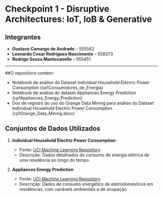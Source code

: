 # Checkpoint 1 - Disruptive Architectures: IoT, IoB & Generative

## Integrantes
- **Gustavo Camargo de Andrade** – 555562  
- **Leonardo Cesar Rodrigues Nascimento** – 558373  
- **Rodrigo Souza Mantovanello** – 555451  

---

##O repositório contém:
- Notebook de análise do Dataset Individual Household Electric Power Consumption (cp1Consumidores_de_Energia)
- Notebook de análise do dataset Appliances Energy Prediction (cp1Appliances_Energy_Prediction)
- Doc de registro do uso do Orange Data Mining para análise do Dataset Individual Household Electric Power Consumption (cp1Orange_Data_Mining.docx)

## Conjuntos de Dados Utilizados
1. **Individual Household Electric Power Consumption**  
   - Fonte: [UCI Machine Learning Repository](https://archive.ics.uci.edu/dataset/235/individual+household+electric+power+consumption)  
   - Descrição: Dados detalhados do consumo de energia elétrica de uma residência ao longo do tempo.

2. **Appliances Energy Prediction**  
   - Fonte: [UCI Machine Learning Repository](https://archive.ics.uci.edu/dataset/374/appliances+energy+prediction)  
   - Descrição: Dados de consumo energético de eletrodomésticos em residências, com variáveis ambientais e de ocupação.
  
